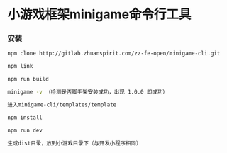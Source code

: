 # 小游戏框架minigame命令行工具

### 安装
```bash
npm clone http://gitlab.zhuanspirit.com/zz-fe-open/minigame-cli.git

npm link

npm run build

minigame -v （检测是否脚手架安装成功，出现 1.0.0 即成功）

进入minigame-cli/templates/template

npm install

npm run dev

生成dist目录，放到小游戏目录下（与开发小程序相同）
```
